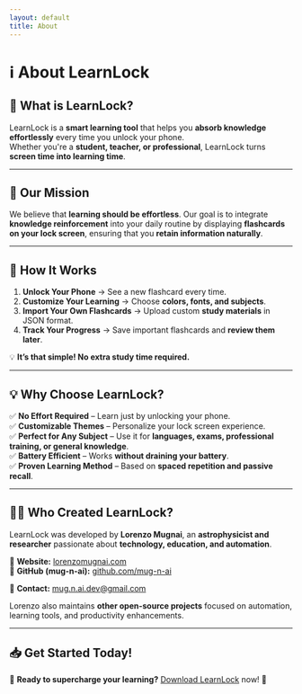 ```yaml
---
layout: default
title: About
---
```


# ℹ️ About LearnLock  

## **📖 What is LearnLock?**  

LearnLock is a **smart learning tool** that helps you **absorb knowledge effortlessly** every time you unlock your phone.  
Whether you're a **student, teacher, or professional**, LearnLock turns **screen time into learning time**.

---

## **🎯 Our Mission**  

We believe that **learning should be effortless**. Our goal is to integrate **knowledge reinforcement** into your daily routine by displaying **flashcards on your lock screen**, ensuring that you **retain information naturally**.

---

## **🚀 How It Works**  

1. **Unlock Your Phone** → See a new flashcard every time.  
2. **Customize Your Learning** → Choose **colors, fonts, and subjects**.  
3. **Import Your Own Flashcards** → Upload custom **study materials** in JSON format.  
4. **Track Your Progress** → Save important flashcards and **review them later**.  

💡 **It’s that simple! No extra study time required.**

---

## **💡 Why Choose LearnLock?**  

✅ **No Effort Required** – Learn just by unlocking your phone.  
✅ **Customizable Themes** – Personalize your lock screen experience.  
✅ **Perfect for Any Subject** – Use it for **languages, exams, professional training, or general knowledge**.  
✅ **Battery Efficient** – Works **without draining your battery**.  
✅ **Proven Learning Method** – Based on **spaced repetition and passive recall**.

---

## **👨‍💻 Who Created LearnLock?**  

LearnLock was developed by **Lorenzo Mugnai**, an **astrophysicist and researcher** passionate about **technology, education, and automation**.  

🔹 **Website:** [lorenzomugnai.com](https://lorenzomugnai.com)  
🔹 **GitHub (mug-n-ai):** [github.com/mug-n-ai](https://github.com/mug-n-ai)  

📩 **Contact:** [mug.n.ai.dev@gmail.com](mailto:mug.n.ai.dev@gmail.com)  

Lorenzo also maintains **other open-source projects** focused on automation, learning tools, and productivity enhancements.

---

## **📥 Get Started Today!**  

🔹 **Ready to supercharge your learning?** [Download LearnLock](PLACEHOLDER_FOR_GOOGLE_PLAY_LINK) now! 🚀
